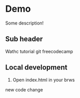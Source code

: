 # Demo

Some description!


## Sub header

Wathc tutorial git freecodecamp

## Local development
1. Open index.html in your brws

new code change